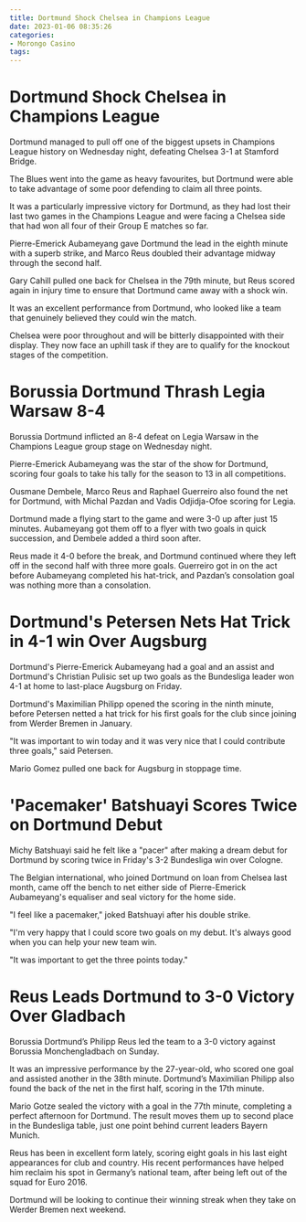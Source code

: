 ```yaml
---
title: Dortmund Shock Chelsea in Champions League
date: 2023-01-06 08:35:26
categories:
- Morongo Casino
tags:
---
```



#  Dortmund Shock Chelsea in Champions League

Dortmund managed to pull off one of the biggest upsets in Champions League history on Wednesday night, defeating Chelsea 3-1 at Stamford Bridge.

The Blues went into the game as heavy favourites, but Dortmund were able to take advantage of some poor defending to claim all three points.

It was a particularly impressive victory for Dortmund, as they had lost their last two games in the Champions League and were facing a Chelsea side that had won all four of their Group E matches so far.

Pierre-Emerick Aubameyang gave Dortmund the lead in the eighth minute with a superb strike, and Marco Reus doubled their advantage midway through the second half.

Gary Cahill pulled one back for Chelsea in the 79th minute, but Reus scored again in injury time to ensure that Dortmund came away with a shock win.

It was an excellent performance from Dortmund, who looked like a team that genuinely believed they could win the match.

Chelsea were poor throughout and will be bitterly disappointed with their display. They now face an uphill task if they are to qualify for the knockout stages of the competition.

#  Borussia Dortmund Thrash Legia Warsaw 8-4

Borussia Dortmund inflicted an 8-4 defeat on Legia Warsaw in the Champions League group stage on Wednesday night.

Pierre-Emerick Aubameyang was the star of the show for Dortmund, scoring four goals to take his tally for the season to 13 in all competitions.

Ousmane Dembele, Marco Reus and Raphael Guerreiro also found the net for Dortmund, with Michal Pazdan and Vadis Odjidja-Ofoe scoring for Legia.

Dortmund made a flying start to the game and were 3-0 up after just 15 minutes. Aubameyang got them off to a flyer with two goals in quick succession, and Dembele added a third soon after.

Reus made it 4-0 before the break, and Dortmund continued where they left off in the second half with three more goals. Guerreiro got in on the act before Aubameyang completed his hat-trick, and Pazdan’s consolation goal was nothing more than a consolation.

#  Dortmund's Petersen Nets Hat Trick in 4-1 win Over Augsburg

Dortmund's Pierre-Emerick Aubameyang had a goal and an assist and Dortmund's Christian Pulisic set up two goals as the Bundesliga leader won 4-1 at home to last-place Augsburg on Friday.

Dortmund's Maximilian Philipp opened the scoring in the ninth minute, before Petersen netted a hat trick for his first goals for the club since joining from Werder Bremen in January.

"It was important to win today and it was very nice that I could contribute three goals," said Petersen.

Mario Gomez pulled one back for Augsburg in stoppage time.

#  'Pacemaker' Batshuayi Scores Twice on Dortmund Debut

Michy Batshuayi said he felt like a "pacer" after making a dream debut for Dortmund by scoring twice in Friday's 3-2 Bundesliga win over Cologne.

The Belgian international, who joined Dortmund on loan from Chelsea last month, came off the bench to net either side of Pierre-Emerick Aubameyang's equaliser and seal victory for the home side.

"I feel like a pacemaker," joked Batshuayi after his double strike.

"I'm very happy that I could score two goals on my debut. It's always good when you can help your new team win.

"It was important to get the three points today."

#  Reus Leads Dortmund to 3-0 Victory Over Gladbach

Borussia Dortmund’s Philipp Reus led the team to a 3-0 victory against Borussia Monchengladbach on Sunday.

It was an impressive performance by the 27-year-old, who scored one goal and assisted another in the 38th minute. Dortmund’s Maximilian Philipp also found the back of the net in the first half, scoring in the 17th minute.

Mario Gotze sealed the victory with a goal in the 77th minute, completing a perfect afternoon for Dortmund. The result moves them up to second place in the Bundesliga table, just one point behind current leaders Bayern Munich.

Reus has been in excellent form lately, scoring eight goals in his last eight appearances for club and country. His recent performances have helped him reclaim his spot in Germany’s national team, after being left out of the squad for Euro 2016.

Dortmund will be looking to continue their winning streak when they take on Werder Bremen next weekend.